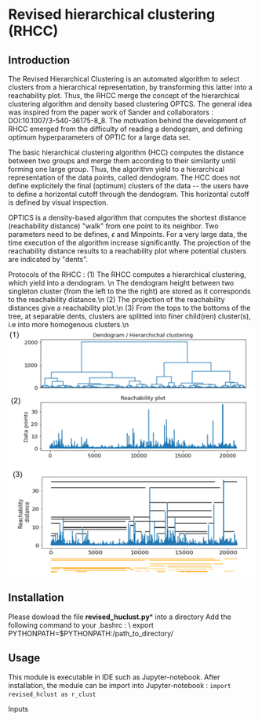 # Revised hierarchical clustering (RHCC)
## Introduction
The Revised Hierarchical Clustering is an automated algorithm to select clusters from a hierarchical representation, by transforming this latter into a reachability plot.
Thus, the RHCC merge the concept of the hierarchical clustering algorithm and density based clustering OPTCS.
The general idea was inspired from the paper work of Sander and collaborators : DOI:10.1007/3-540-36175-8_8.
The motivation behind the development of RHCC emerged from the difficulty of reading a dendogram, and defining optimum hyperparameters of OPTIC for a large data set.

The basic hierarchical clustering algorithm (HCC) computes the distance between two groups and merge them according to their similarity until forming one large group.
Thus, the algorithm yield to a hierarchical representation of the data points, called dendogram.
The HCC does not define explicitely the final (optimum) clusters of the data -- the users have to define a horizontal cutoff through the dendogram.
This horizontal cutoff is defined by visual inspection.

OPTICS is a density-based algorithm that computes the shortest distance (reachability distance) "walk" from one point to its neighbor. Two parameters need to be defines, $\epsilon$ and Minpoints.
For a very large data, the time execution of the algorithm increase significantly.
The projection of the reachability distance results to a reachability plot where potential clusters are indicated by "dents". 

Protocols of the RHCC :
(1) The RHCC computes a hierarchical clustering, which yield into a dendogram. \n
The dendogram height between two singleton cluster (from the left to the the right) are stored as it corresponds to the reachability distance.\n
(2) The projection of the reachability distances give a reachability plot.\n
(3) From the tops to the bottoms of the tree, at separable dents, clusters are splitted into finer child(ren) cluster(s), i.e into more homogenous clusters.\n
![protocol](images/reachability_plot_0.png)


## Installation
Please dowload the file **revised_huclust.py*** into a directory
Add the following command to your .bashrc : \\
export PYTHONPATH=$PYTHONPATH:/path_to_directory/

## Usage
This module is executable in IDE such as Jupyter-notebook.
After installation, the module can be import into Jupyter-notebook :
`import revised_hclust as r_clust`

Inputs



